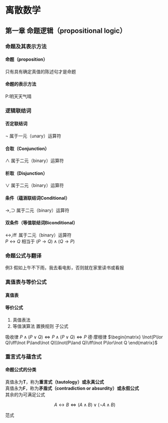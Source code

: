 # 离散数学

## 第一章 命题逻辑（propositional logic）

### 命题及其表示方法

#### 命题（proposition）

只有具有确定真值的陈述句才是命题

#### 命题的表示方法

P:明天天气晴

### 逻辑联结词

#### 否定联结词

$\lnot$ 属于一元（unary）运算符

#### 合取（Conjunction）

$\land$ 属于二元（binary）运算符

#### 析取（Disjunction）

$\lor$ 属于二元（binary）运算符

#### 条件（蕴涵联结词Conditional）

$\to,\supset$ 属于二元（binary）运算符

#### 双条件（等值联结词Biconditional）

$\leftrightarrow,\operatorname{iff}$ 属于二元（binary）运算符  
$P\leftrightarrow Q$ 相当于 $(P\to Q)\land(Q\to P)$

### 命题公式与翻译

例3 假如上午不下雨，我去看电影，否则就在家里读书或看报

### 真值表与等价公式

#### 真值表

#### 等价公式

1. 真值表法
2. 等值演算法
   置换规则
   子公式

吸收律 $P\land(P\lor Q)\iff P\land(P\lor Q)\iff P$
德·摩根律 $\begin{matrix}
    \lnot(P\lor Q)\iff\lnot P\land\lnot Q\\\lnot(P\land Q)\iff\lnot P\lor\lnot Q
\end{matrix}$

### 重言式与蕴含式 

#### 命题公式的分类

真值永为**T**，称为**重言式（tautology）**或**永真公式**  
真值永为**F**，称为**矛盾式（contradiction or absurdity）**或**永假公式**  
其余的为可满足公式

$$A\leftrightarrow B\iff (A\land B)\lor(\lnot A\land B)$$

范式  
